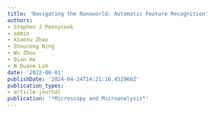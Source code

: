 ```yaml
---
title: 'Navigating the Nanoworld: Automatic Feature Recognition'
authors:
- Stephen J Pennycook
- admin
- Xiaoxu Zhao
- Shoucong Ning
- Wu Zhou
- Qian He
- N Duane Loh
date: '2022-08-01'
publishDate: '2024-04-24T14:21:16.452960Z'
publication_types:
- article-journal
publication: '*Microscopy and Microanalysis*'
---
```

